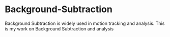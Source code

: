 # Background-Subtraction
Background Subtraction is widely used in motion tracking and analysis. This is my work on Background Subtraction and analysis
